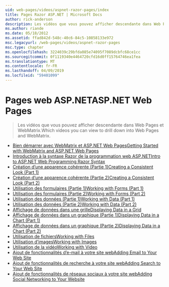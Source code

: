 ```yaml
---
uid: web-pages/videos/aspnet-razor-pages/index
title: Pages Razor ASP.NET | Microsoft Docs
author: rick-anderson
description: Les vidéos que vous pouvez afficher descendante dans Web Pages et WebMatrix.
ms.author: riande
ms.date: 05/18/2012
ms.assetid: ffad842d-548c-40c6-84c5-10858133e972
msc.legacyurl: /web-pages/videos/aspnet-razor-pages
msc.type: chapter
ms.openlocfilehash: 3224039c29bfda085e74095f7089dcbfc68ce1cc
ms.sourcegitcommit: 0f1119340e4464720cfd16d0ff15764746ea1fea
ms.translationtype: MT
ms.contentlocale: fr-FR
ms.lasthandoff: 04/09/2019
ms.locfileid: "59401099"
---
```

# <a name="aspnet-web-pages"></a><span data-ttu-id="c9c74-103">Pages web ASP.NET</span><span class="sxs-lookup"><span data-stu-id="c9c74-103">ASP.NET Web Pages</span></span>

> <span data-ttu-id="c9c74-104">Les vidéos que vous pouvez afficher descendante dans Web Pages et WebMatrix.</span><span class="sxs-lookup"><span data-stu-id="c9c74-104">Which videos you can view to drill down into Web Pages and WebMatrix.</span></span>


- [<span data-ttu-id="c9c74-105">Bien démarrer avec WebMatrix et ASP.NET Web Pages</span><span class="sxs-lookup"><span data-stu-id="c9c74-105">Getting Started with WebMatrix and ASP.NET Web Pages</span></span>](getting-started-with-webmatrix-and-aspnet-web-pages.md)
- [<span data-ttu-id="c9c74-106">Introduction à la syntaxe Razor de la programmation web ASP.NET</span><span class="sxs-lookup"><span data-stu-id="c9c74-106">Intro to ASP.NET Web Programming Razor Syntax</span></span>](introduction-to-aspnet-web-programming-using-the-razor-syntax.md)
- [<span data-ttu-id="c9c74-107">Création d’une apparence cohérente (Partie 1)</span><span class="sxs-lookup"><span data-stu-id="c9c74-107">Creating a Consistent Look (Part 1)</span></span>](creating-a-consistent-look-part-1.md)
- [<span data-ttu-id="c9c74-108">Création d’une apparence cohérente (Partie 2)</span><span class="sxs-lookup"><span data-stu-id="c9c74-108">Creating a Consistent Look (Part 2)</span></span>](creating-a-consistent-look-part-2.md)
- [<span data-ttu-id="c9c74-109">Utilisation des formulaires (Partie 1)</span><span class="sxs-lookup"><span data-stu-id="c9c74-109">Working with Forms (Part 1)</span></span>](working-with-forms-part-1.md)
- [<span data-ttu-id="c9c74-110">Utilisation des formulaires (Partie 2)</span><span class="sxs-lookup"><span data-stu-id="c9c74-110">Working with Forms (Part 2)</span></span>](working-with-forms-part-2.md)
- [<span data-ttu-id="c9c74-111">Utilisation des données (Partie 1)</span><span class="sxs-lookup"><span data-stu-id="c9c74-111">Working with Data (Part 1)</span></span>](working-with-data-part-1.md)
- [<span data-ttu-id="c9c74-112">Utilisation des données (Partie 2)</span><span class="sxs-lookup"><span data-stu-id="c9c74-112">Working with Data (Part 2)</span></span>](working-with-data-part-2.md)
- [<span data-ttu-id="c9c74-113">Affichage de données dans une grille</span><span class="sxs-lookup"><span data-stu-id="c9c74-113">Displaying Data in a Grid</span></span>](displaying-data-in-a-grid.md)
- [<span data-ttu-id="c9c74-114">Affichage de données dans un graphique (Partie 1)</span><span class="sxs-lookup"><span data-stu-id="c9c74-114">Displaying Data in a Chart (Part 1)</span></span>](displaying-data-in-a-chart-part-1.md)
- [<span data-ttu-id="c9c74-115">Affichage de données dans un graphique (Partie 2)</span><span class="sxs-lookup"><span data-stu-id="c9c74-115">Displaying Data in a Chart (Part 2)</span></span>](displaying-data-in-a-chart-part-2.md)
- [<span data-ttu-id="c9c74-116">Utilisation de fichiers</span><span class="sxs-lookup"><span data-stu-id="c9c74-116">Working with Files</span></span>](working-with-files.md)
- [<span data-ttu-id="c9c74-117">Utilisation d’images</span><span class="sxs-lookup"><span data-stu-id="c9c74-117">Working with Images</span></span>](working-with-images.md)
- [<span data-ttu-id="c9c74-118">Utilisation de la vidéo</span><span class="sxs-lookup"><span data-stu-id="c9c74-118">Working with Video</span></span>](working-with-video.md)
- [<span data-ttu-id="c9c74-119">Ajout de fonctionnalités d’e-mail à votre site web</span><span class="sxs-lookup"><span data-stu-id="c9c74-119">Adding Email to Your Web Site</span></span>](adding-email-to-your-web-site.md)
- [<span data-ttu-id="c9c74-120">Ajout de fonctionnalités de recherche à votre site web</span><span class="sxs-lookup"><span data-stu-id="c9c74-120">Adding Search to Your Web Site</span></span>](adding-search-to-your-web-site.md)
- [<span data-ttu-id="c9c74-121">Ajout de fonctionnalités de réseaux sociaux à votre site web</span><span class="sxs-lookup"><span data-stu-id="c9c74-121">Adding Social Networking to Your Website</span></span>](adding-social-networking-to-your-website.md)
